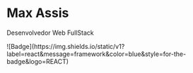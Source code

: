 <h1> Max Assis </h1>
<p align="justify"> Desenvolvedor Web FullStack </p>
![Badge](https://img.shields.io/static/v1?label=react&message=framework&color=blue&style=for-the-badge&logo=REACT)


